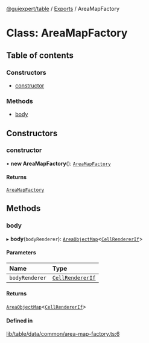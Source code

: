 [@guiexpert/table](../README.md) / [Exports](../modules.md) / AreaMapFactory

# Class: AreaMapFactory

## Table of contents

### Constructors

- [constructor](AreaMapFactory.md#constructor)

### Methods

- [body](AreaMapFactory.md#body)

## Constructors

### constructor

• **new AreaMapFactory**(): [`AreaMapFactory`](AreaMapFactory.md)

#### Returns

[`AreaMapFactory`](AreaMapFactory.md)

## Methods

### body

▸ **body**(`bodyRenderer`): [`AreaObjectMap`](AreaObjectMap.md)\<[`CellRendererIf`](../interfaces/CellRendererIf.md)\>

#### Parameters

| Name | Type |
| :------ | :------ |
| `bodyRenderer` | [`CellRendererIf`](../interfaces/CellRendererIf.md) |

#### Returns

[`AreaObjectMap`](AreaObjectMap.md)\<[`CellRendererIf`](../interfaces/CellRendererIf.md)\>

#### Defined in

[lib/table/data/common/area-map-factory.ts:6](https://github.com/guiexperttable/ge-table/blob/a7cb25d/libs/table/src/lib/table/data/common/area-map-factory.ts#L6)
